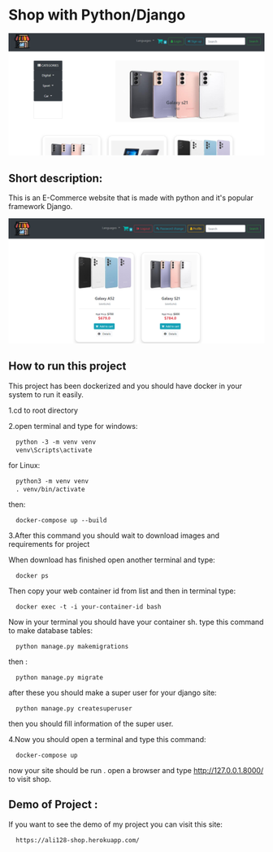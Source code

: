 
# Shop with Python/Django
![alt text](https://github.com/AliHassani-128/Shop/blob/main/media/main_site.png?raw=true)

## Short description:
This is an E-Commerce website that is made with python and it's popular framework Django.

![alt text](https://github.com/AliHassani-128/Shop/blob/main/media/shop_test_image.png?raw=true)
## How to run this project

This project has been dockerized and you should have docker in your system to run it easily.


1.cd to root directory 

2.open terminal and type 
for windows:
```http
  python -3 -m venv venv 
  venv\Scripts\activate
```
for Linux:
```http
  python3 -m venv venv
  . venv/bin/activate
```

then:
```http
  docker-compose up --build
```

3.After this command you should wait to download images and requirements for project

When download has finished open another terminal and type:

```http
  docker ps
```

Then copy your web container id from list and then in terminal type:

```http
  docker exec -t -i your-container-id bash
```

Now in your terminal you should have your container sh.
type this command to make database tables:


```http
  python manage.py makemigrations
```
then :

```http
  python manage.py migrate
```

after these you should make a super user for your django site:

```http
  python manage.py createsuperuser
```
then you should fill information of the super user.

4.Now you should open a terminal and type this command:
```http
  docker-compose up
```
now your site should be run .
open a browser and type http://127.0.0.1.8000/ to visit shop.


## Demo of Project :
If you want to see the demo of my project you can visit this site:

```http
  https://ali128-shop.herokuapp.com/
```









